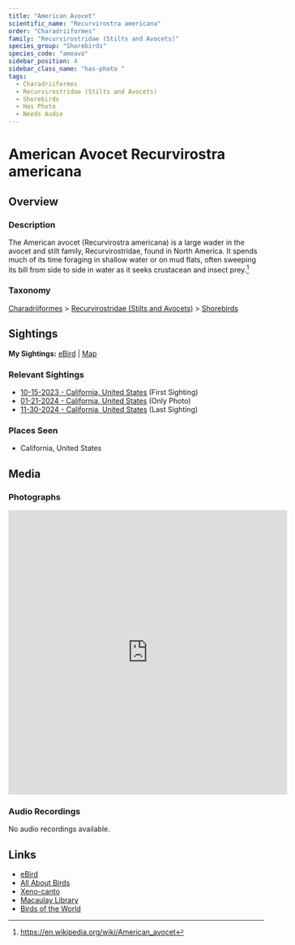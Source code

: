 ```yaml
---
title: "American Avocet"
scientific_name: "Recurvirostra americana"
order: "Charadriiformes"
family: "Recurvirostridae (Stilts and Avocets)"
species_group: "Shorebirds"
species_code: "ameavo"
sidebar_position: 4
sidebar_class_name: "has-photo "
tags: 
  - Charadriiformes
  - Recurvirostridae (Stilts and Avocets)
  - Shorebirds
  - Has Photo
  - Needs Audio
---
```


# American Avocet <span className='sci_name'>Recurvirostra americana</span>

## Overview

### Description
The American avocet (Recurvirostra americana) is a large wader in the avocet and stilt family, Recurvirostridae, found in North America. It spends much of its time foraging in shallow water or on mud flats, often sweeping its bill from side to side in water as it seeks crustacean and insect prey.[^1]

[^1]: https://en.wikipedia.org/wiki/American_avocet

### Taxonomy
[Charadriiformes](/tags/charadriiformes) > [Recurvirostridae (Stilts and Avocets)](/tags/recurvirostridae-stilts-and-avocets) > [Shorebirds](/tags/shorebirds)


## Sightings

**My Sightings:** [eBird](https://ebird.org/lifelist?r=world&time=life&spp=ameavo) | [Map](/map?species_code=ameavo)

### Relevant Sightings

* [10-15-2023 - California, United States](https://ebird.org/checklist/S152332833) (First Sighting)
* [01-21-2024 - California, United States](https://ebird.org/checklist/S159471387) (Only Photo)
* [11-30-2024 - California, United States](https://ebird.org/checklist/S204074627) (Last Sighting)

### Places Seen

* California, United States



## Media
### Photographs
<iframe src="https://macaulaylibrary.org/asset/627928139/embed" width="550" height="560" frameborder="0" allowfullscreen></iframe>

### Audio Recordings
No audio recordings available.

## Links
* [eBird](https://ebird.org/species/ameavo) 
* [All About Birds](https://www.allaboutbirds.org/guide/ameavo) 
* [Xeno-canto](https://www.xeno-canto.org/species/recurvirostra-americana) 
* [Macaulay Library](https://search.macaulaylibrary.org/catalog?taxonCode=ameavo&sort=rating_rank_desc)
* [Birds of the World](https://birdsoftheworld.org/bow/species/ameavo)
